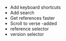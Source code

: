 - Add keyboard shortcuts
- Add search
- Get references faster
- Scroll to verse
-added
- reference selector
- version selector